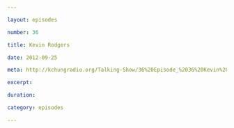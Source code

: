 ```yaml
---

layout: episodes

number: 36

title: Kevin Rodgers

date: 2012-09-25

meta: http://kchungradio.org/Talking-Show/36%20Episode_%2036%20Kevin%20Rodgers.mp3

excerpt: 

duration: 

category: episodes

---
```


